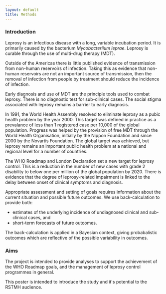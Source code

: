 ```yaml
---
layout: default
title: Methods
---
```


### Introduction

Leprosy is an infectious disease with a long, variable incubation period. It is primarily caused by the bacterium _Mycobacteriium leprae_. Leprosy is curable through the use of multi-drug therapy (MDT).

Outside of the Americas there is little published evidence of transmission from non-human reservoirs of infection. Taking this as evidence that non-human reservoirs are not an important source of transmission, then the removal of infection from people by treatment should reduce the incidence of infection.

Early diagnosis and use of MDT are the principle tools used to combat leprosy. There is no diagnostic test for sub-clinical cases. The social stigma associated with leprosy remains a barrier to early diagnosis.

In 1991, the World Health Assembly resolved to eliminate leprosy as a pubic health problem by the year 2000. This target was defined in practice as a prevalance of less than 1 registered case per 10,000 of the global population. Progress was helped by the provision of free MDT through the World Health Organisation, initially by the Nippon Foundation and since 2000 by the Novartis Foundation. The global target was achieved, but leprosy remains an important public health problem at a national and regional level for a number of countries.

The WHO Roadmap and London Declaration set a new target for leprosy control. This is a reduction in the number of new cases with grade 2 disability to below one per million of the global population by 2020. There is evidence that the degree of leprosy-related impairment is linked to the delay between onset of clinical symptoms and diagnosis.

Appropriate assessment and setting of goals requires information about the current situation and possible future outcomes. We use back-calculation to provide both:
* estimates of the underlying  incidence of undiagnosed clinical and sub-clinical cases, and
* short-term forecasts of future outcomes.

The back-calculation is applied in a Bayesian context, giving probabalistic outcomes which are reflective of the possible variability in outcomes.

### Aims

The project is intended to provide analyses to support the achievement of the WHO Roadmap goals, and the management of leprosy control programmes in general.

This poster is intended to introduce the study and it's potential to the RSTMH audience.
